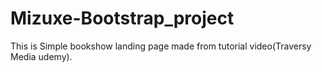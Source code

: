 # Mizuxe-Bootstrap_project
This is Simple bookshow landing page made from tutorial video(Traversy Media udemy).
